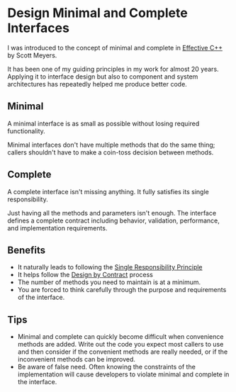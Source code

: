<link href="//maxcdn.bootstrapcdn.com/font-awesome/4.7.0/css/font-awesome.min.css" rel="stylesheet">

### [<i class="fa fa-home"></i>](README.md)

# Design Minimal and Complete Interfaces

I was introduced to the concept of minimal and complete in [Effective C++](https://www.amazon.com/Effective-Specific-Improve-Programs-Designs/dp/0321334876) by Scott Meyers.  

It has been one of my guiding principles in my work for almost 20 years.  Applying it to interface design but also to component and system architectures has repeatedly helped me produce better code.

## Minimal

A minimal interface is as small as possible without losing required functionality. 

Minimal interfaces don't have multiple methods that do the same thing; callers shouldn't have to make a coin-toss decision between methods.

## Complete

A complete interface isn't missing anything.  It fully satisfies its single responsibility.  

Just having all the methods and parameters isn't enough.  The interface defines a complete contract including behavior, validation, performance, and implementation requirements.  

## Benefits

- It naturally leads to following the [Single Responsibility Principle](https://en.wikipedia.org/wiki/Single_responsibility_principle)
- It helps follow the [Design by Contract](https://en.wikipedia.org/wiki/Design_by_contract) process
- The number of methods you need to maintain is at a minimum.
- You are forced to think carefully through the purpose and requirements of the interface.

## Tips
- Minimal and complete can quickly become difficult when convenience methods are added.  Write out the code you expect most callers to use and then consider if the convenient methods are really needed, or if the inconvenient methods can be improved.
- Be aware of false need.  Often knowing the constraints of the implementation will cause developers to violate minimal and complete in the interface.